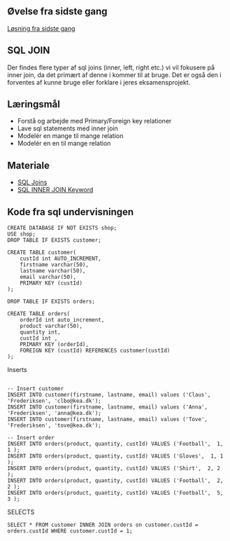## Øvelse fra sidste gang
[Løsning fra sidste gang](https://github.com/2-semester-programmering/cookie-shop/tree/exercises)

## SQL JOIN
Der findes flere typer af sql joins (inner, left, right etc.) vi vil fokusere på inner join, da det primært af denne i kommer til at bruge. Det er også den i forventes af kunne bruge eller forklare i jeres eksamensprojekt.

## Læringsmål
* Forstå og arbejde med Primary/Foreign key relationer
* Lave sql statements med inner join
* Modelér en mange til mange relation
* Modelér en en til mange relation

## Materiale
* [SQL Joins](https://www.w3schools.com/sql/sql_join.asp)
* [SQL INNER JOIN Keyword](https://www.w3schools.com/sql/sql_join_inner.asp)

## Kode fra sql undervisningen 

```
CREATE DATABASE IF NOT EXISTS shop;
USE shop;
DROP TABLE IF EXISTS customer;

CREATE TABLE customer(
    custId int AUTO_INCREMENT,
    firstname varchar(50),
    lastname varchar(50),
    email varchar(50),
    PRIMARY KEY (custId)
);

DROP TABLE IF EXISTS orders;

CREATE TABLE orders(
    orderId int auto_increment,
    product varchar(50),
    quantity int,
    custId int ,
    PRIMARY KEY (orderId),
    FOREIGN KEY (custId) REFERENCES customer(custId)
);

```
Inserts

```

-- Insert customer
INSERT INTO customer(firstname, lastname, email) values ('Claus', 'Frederiksen', 'clbo@kea.dk');
INSERT INTO customer(firstname, lastname, email) values ('Anna', 'Frederiksen', 'anna@kea.dk');
INSERT INTO customer(firstname, lastname, email) values ('Tove', 'Frederiksen', 'tove@kea.dk');

-- Insert order
INSERT INTO orders(product, quantity, custId) VALUES ('Football',  1, 1 );
INSERT INTO orders(product, quantity, custId) VALUES ('Gloves',  1, 1 );
INSERT INTO orders(product, quantity, custId) VALUES ('Shirt',  2, 2 );
INSERT INTO orders(product, quantity, custId) VALUES ('Football',  2, 2 );
INSERT INTO orders(product, quantity, custId) VALUES ('Football',  5, 3 );

```

SELECTS

```
SELECT * FROM customer INNER JOIN orders on customer.custId = orders.custId WHERE customer.custId = 1;
```
